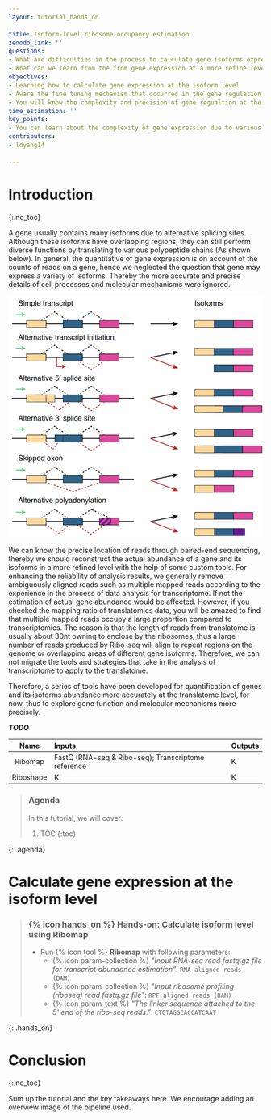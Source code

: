 ```yaml
---
layout: tutorial_hands_on

title: Isoform-level ribosome occupancy estimation
zenodo_link: ''
questions:
- What are difficulties in the process to calculate gene isoforms expression at the translational level?
- What can we learn from the from gene expression at a more refine level?
objectives:
- Learning how to calculate gene expression at the isoform level
- Aware the fine tuning mechanism that occurred in the gene regulation at the isoform level
- You will know the complexity and precision of gene regualtion at the translational level
time_estimation: ''
key_points:
- You can learn about the complexity of gene expression due to various isoforms of them through this tutorial, hence the quatification of genes and their isoforms expression accurately is very necessary. 
contributors:
- ldyang14

---
```



# Introduction
{:.no_toc}

<!-- This is a comment. -->

A gene usually contains many isoforms due to alternative splicing sites. Although these isoforms have overlapping regions, they can still perform diverse functions by translating to various polypeptide chains (As shown below). In general, the quantitative of gene expression is on account of the counts of reads on a gene, hence we neglected the question that gene may express a variety of isoforms. Thereby the more accurate and precise details of cell processes and molecular mechanisms were ignored.

![Gene isofroms](../../images/isoform-level/gene_isoforms.png "Gene isoforms (cited from {% cite aguiar2018bayesian %})")

We can know the precise location of reads through paired-end sequencing, thereby we should reconstruct the actual abundance of a gene and its isoforms in a more refined level with the help of some custom tools. For enhancing the reliability of analysis results, we generally remove ambiguously aligned reads such as multiple mapped reads according to the experience in the process of data analysis for transcriptome. If not the estimation of actual gene abundance would be affected. However, if you checked the mapping ratio of translatomics data, you will be amazed to find that multiple mapped reads occupy a large proportion compared to transcriptomics. The reason is that the length of reads from translatome is usually about 30nt owning to enclose by the ribosomes, thus a large number of reads produced by Ribo-seq will align to repeat regions on the genome or overlapping areas of different gene isoforms. Therefore, we can not migrate the tools and strategies that take in the analysis of transcriptome to apply to the translatome. 

Therefore, a series of tools have been developed for quantification of genes and its isoforms abundance more accurately at the translatome level, for now, thus to explore gene function and molecular mechanisms more precisely. 

***TODO***

|   Name    | Inputs                                              | Outputs |
| :-------: | :-------------------------------------------------- | ------- |
|  Ribomap  | FastQ (RNA-seq & Ribo-seq); Transcriptome reference | K       |
| Riboshape | K                                                   | K       |




> ### Agenda
>
> In this tutorial, we will cover:
>
> 1. TOC
> {:toc}
>
{: .agenda}





# Calculate gene expression at the isoform level



> ### {% icon hands_on %} Hands-on: Calculate isoform level using Ribomap
>
> - Run {% icon tool %} **Ribomap** with following parameters:
>   - {% icon param-collection %} *"Input RNA-seq read fastq.gz file for transcript abundance estimation"*: `RNA aligned reads (BAM)` 
>   - {% icon param-collection %} *"Input ribosome profiling (riboseq) read fastq.gz file"*: `RPF aligned reads (BAM)` 
>   - {% icon param-text %} *"The linker sequence attached to the 5' end of the ribo-seq reads."*:  `CTGTAGGCACCATCAAT`  
>
{: .hands_on}





# Conclusion
{:.no_toc}

Sum up the tutorial and the key takeaways here. We encourage adding an overview image of the
pipeline used.